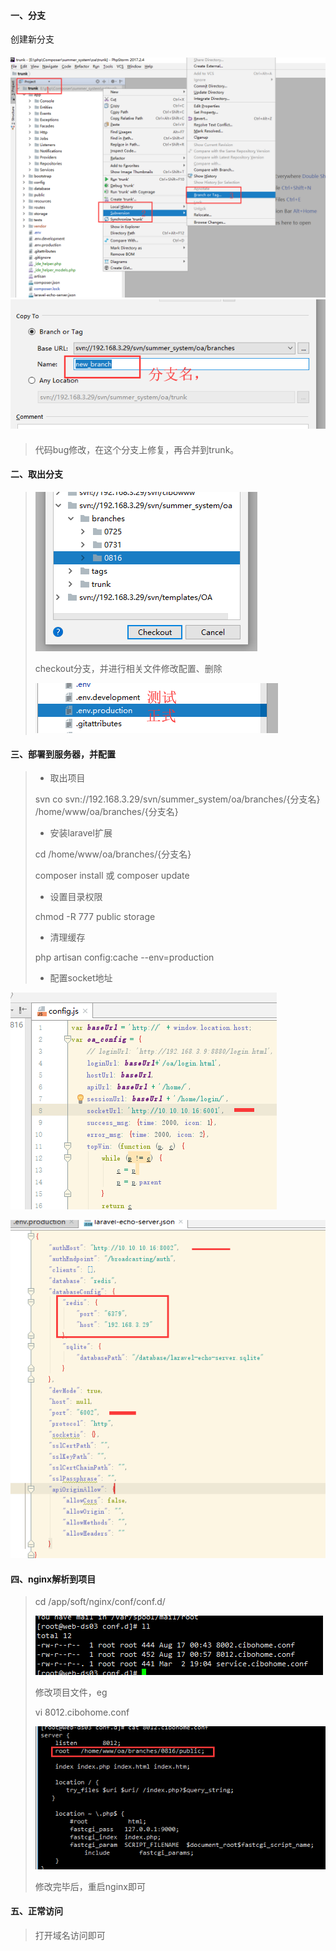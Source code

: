 #### 一、分支

创建新分支



#### ![](/assets/新建分支.png)![](/assets/分支命名.png)

#### 

> 代码bug修改，在这个分支上修复，再合并到trunk。

#### 二、取出分支

> ![](/assets/取出分支.png)
>
> checkout分支，并进行相关文件修改配置、删除
>
> ![](/assets/配置文件.png)

#### 三、部署到服务器，并配置

> * 取出项目
>
> svn co svn://192.168.3.29/svn/summer\_system/oa/branches/{分支名} /home/www/oa/branches/{分支名}
>
> * 安装laravel扩展
>
> cd /home/www/oa/branches/{分支名}
>
> composer install  或 composer update
>
> * 设置目录权限
>
> chmod -R 777 public storage
>
> * 清理缓存
>
> php artisan config:cache  --env=production
>
> * 配置socket地址

![](/assets/socket.png)

![](/assets/laravel-echo-server.png)

#### 四、nginx解析到项目

> cd /app/soft/nginx/conf/conf.d/
>
> ![](/assets/nginx.png)
>
> 修改项目文件，eg
>
> vi 8012.cibohome.conf
>
> ![](/assets/8012.png)
>
> 修改完毕后，重启nginx即可

#### 五、正常访问

> 打开域名访问即可



